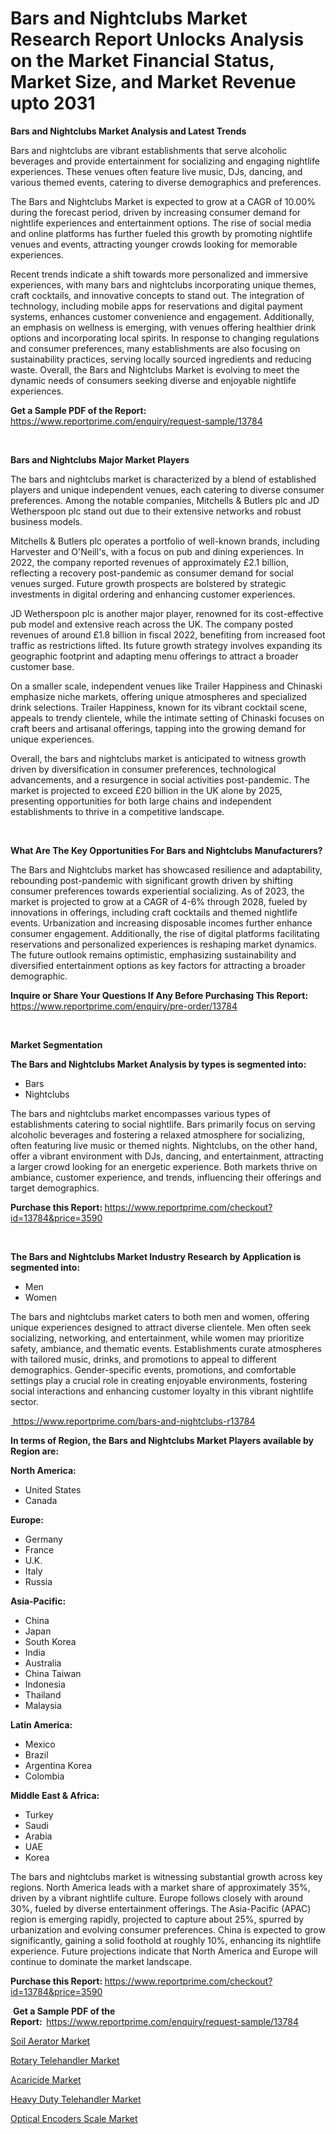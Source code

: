 <p><h1>Bars and Nightclubs Market Research Report Unlocks Analysis on the Market Financial Status, Market Size, and Market Revenue upto 2031</h1></p><p><strong>Bars and Nightclubs Market Analysis and Latest Trends</strong></p>
<p><p>Bars and nightclubs are vibrant establishments that serve alcoholic beverages and provide entertainment for socializing and engaging nightlife experiences. These venues often feature live music, DJs, dancing, and various themed events, catering to diverse demographics and preferences. </p><p>The Bars and Nightclubs Market is expected to grow at a CAGR of 10.00% during the forecast period, driven by increasing consumer demand for nightlife experiences and entertainment options. The rise of social media and online platforms has further fueled this growth by promoting nightlife venues and events, attracting younger crowds looking for memorable experiences. </p><p>Recent trends indicate a shift towards more personalized and immersive experiences, with many bars and nightclubs incorporating unique themes, craft cocktails, and innovative concepts to stand out. The integration of technology, including mobile apps for reservations and digital payment systems, enhances customer convenience and engagement. Additionally, an emphasis on wellness is emerging, with venues offering healthier drink options and incorporating local spirits. In response to changing regulations and consumer preferences, many establishments are also focusing on sustainability practices, serving locally sourced ingredients and reducing waste. Overall, the Bars and Nightclubs Market is evolving to meet the dynamic needs of consumers seeking diverse and enjoyable nightlife experiences.</p></p>
<p><strong>Get a Sample PDF of the Report:&nbsp;</strong> <a href="https://www.reportprime.com/enquiry/request-sample/13784">https://www.reportprime.com/enquiry/request-sample/13784</a></p>
<p>&nbsp;</p>
<p><strong>Bars and Nightclubs Major Market Players</strong></p>
<p><p>The bars and nightclubs market is characterized by a blend of established players and unique independent venues, each catering to diverse consumer preferences. Among the notable companies, Mitchells & Butlers plc and JD Wetherspoon plc stand out due to their extensive networks and robust business models.</p><p>Mitchells & Butlers plc operates a portfolio of well-known brands, including Harvester and O'Neill's, with a focus on pub and dining experiences. In 2022, the company reported revenues of approximately £2.1 billion, reflecting a recovery post-pandemic as consumer demand for social venues surged. Future growth prospects are bolstered by strategic investments in digital ordering and enhancing customer experiences.</p><p>JD Wetherspoon plc is another major player, renowned for its cost-effective pub model and extensive reach across the UK. The company posted revenues of around £1.8 billion in fiscal 2022, benefiting from increased foot traffic as restrictions lifted. Its future growth strategy involves expanding its geographic footprint and adapting menu offerings to attract a broader customer base.</p><p>On a smaller scale, independent venues like Trailer Happiness and Chinaski emphasize niche markets, offering unique atmospheres and specialized drink selections. Trailer Happiness, known for its vibrant cocktail scene, appeals to trendy clientele, while the intimate setting of Chinaski focuses on craft beers and artisanal offerings, tapping into the growing demand for unique experiences.</p><p>Overall, the bars and nightclubs market is anticipated to witness growth driven by diversification in consumer preferences, technological advancements, and a resurgence in social activities post-pandemic. The market is projected to exceed £20 billion in the UK alone by 2025, presenting opportunities for both large chains and independent establishments to thrive in a competitive landscape.</p></p>
<p>&nbsp;</p>
<p><strong>What Are The Key Opportunities For Bars and Nightclubs Manufacturers?</strong></p>
<p><p>The Bars and Nightclubs market has showcased resilience and adaptability, rebounding post-pandemic with significant growth driven by shifting consumer preferences towards experiential socializing. As of 2023, the market is projected to grow at a CAGR of 4-6% through 2028, fueled by innovations in offerings, including craft cocktails and themed nightlife events. Urbanization and increasing disposable incomes further enhance consumer engagement. Additionally, the rise of digital platforms facilitating reservations and personalized experiences is reshaping market dynamics. The future outlook remains optimistic, emphasizing sustainability and diversified entertainment options as key factors for attracting a broader demographic.</p></p>
<p><strong>Inquire or Share Your Questions If Any Before Purchasing This Report:</strong> <a href="https://www.reportprime.com/enquiry/pre-order/13784">https://www.reportprime.com/enquiry/pre-order/13784</a></p>
<p>&nbsp;</p>
<p><strong>Market Segmentation</strong></p>
<p><strong>The Bars and Nightclubs Market Analysis by types is segmented into:</strong></p>
<p><ul><li>Bars</li><li>Nightclubs</li></ul></p>
<p><p>The bars and nightclubs market encompasses various types of establishments catering to social nightlife. Bars primarily focus on serving alcoholic beverages and fostering a relaxed atmosphere for socializing, often featuring live music or themed nights. Nightclubs, on the other hand, offer a vibrant environment with DJs, dancing, and entertainment, attracting a larger crowd looking for an energetic experience. Both markets thrive on ambiance, customer experience, and trends, influencing their offerings and target demographics.</p></p>
<p><strong>Purchase this Report:&nbsp;</strong><a href="https://www.reportprime.com/checkout?id=13784&price=3590">https://www.reportprime.com/checkout?id=13784&price=3590</a></p>
<p>&nbsp;</p>
<p><strong>The Bars and Nightclubs Market Industry Research by Application is segmented into:</strong></p>
<p><ul><li>Men</li><li>Women</li></ul></p>
<p><p>The bars and nightclubs market caters to both men and women, offering unique experiences designed to attract diverse clientele. Men often seek socializing, networking, and entertainment, while women may prioritize safety, ambiance, and thematic events. Establishments curate atmospheres with tailored music, drinks, and promotions to appeal to different demographics. Gender-specific events, promotions, and comfortable settings play a crucial role in creating enjoyable environments, fostering social interactions and enhancing customer loyalty in this vibrant nightlife sector.</p></p>
<p><a href="https://www.reportprime.com/bars-and-nightclubs-r13784">&nbsp;https://www.reportprime.com/bars-and-nightclubs-r13784</a></p>
<p><strong>In terms of Region, the Bars and Nightclubs Market Players available by Region are:</strong></p>
<p>
    <p> <strong> North America: </strong>
        <ul>
            <li>United States</li>
            <li>Canada</li>
        </ul>
        </p> 
    <p> <strong> Europe: </strong>
        <ul>
            <li>Germany</li>
            <li>France</li>
            <li>U.K.</li>
            <li>Italy</li>
            <li>Russia</li>
        </ul>
        </p> 
    <p> <strong> Asia-Pacific: </strong>
        <ul>
            <li>China</li>
            <li>Japan</li>
            <li>South Korea</li>
            <li>India</li>
            <li>Australia</li>
            <li>China Taiwan</li>
            <li>Indonesia</li>
            <li>Thailand</li>
            <li>Malaysia</li>
        </ul>
        </p> 
    <p> <strong> Latin America: </strong>
        <ul>
            <li>Mexico</li>
            <li>Brazil</li>
            <li>Argentina Korea</li>
            <li>Colombia</li>
        </ul>
        </p> 
    <p> <strong> Middle East & Africa: </strong>
        <ul>
            <li>Turkey</li>
            <li>Saudi</li>
            <li>Arabia</li>
            <li>UAE</li>
            <li>Korea</li>
        </ul>
    </p>
    </p>
<p><p>The bars and nightclubs market is witnessing substantial growth across key regions. North America leads with a market share of approximately 35%, driven by a vibrant nightlife culture. Europe follows closely with around 30%, fueled by diverse entertainment offerings. The Asia-Pacific (APAC) region is emerging rapidly, projected to capture about 25%, spurred by urbanization and evolving consumer preferences. China is expected to grow significantly, gaining a solid foothold at roughly 10%, enhancing its nightlife experience. Future projections indicate that North America and Europe will continue to dominate the market landscape.</p></p>
<p><strong>Purchase this Report: </strong><a href="https://www.reportprime.com/checkout?id=13784&price=3590">https://www.reportprime.com/checkout?id=13784&price=3590</a></p>
<p>&nbsp;<strong>Get a Sample PDF of the Report:&nbsp;&nbsp;</strong><a href="https://www.reportprime.com/enquiry/request-sample/13784">https://www.reportprime.com/enquiry/request-sample/13784</a></p>
<p><strong></strong></p>
<p><p><a href="https://issuu.com/reportprime-2/docs/soil-aerator-market-size-2030.pptx_d22f1a86a5f229">Soil Aerator Market</a></p><p><a href="https://www.linkedin.com/pulse/what-factors-influence-rotary-telehandler-market-coming-7zipe?trackingId=kUbsbTQ8TVSakzd3y3lhBg%3D%3D">Rotary Telehandler Market</a></p><p><a href="https://issuu.com/reportprime-2/docs/acaricide-market-size-2030.pptx_f9cbc2160d8080">Acaricide Market</a></p><p><a href="https://www.linkedin.com/pulse/future-innovation-global-heavy-duty-telehandler-market-swase?trackingId=aLBLRCt%2BTcS4p2yV2dT%2FFw%3D%3D">Heavy Duty Telehandler Market</a></p><p><a href="https://medium.com/@candicecromwelld63/how-regional-and-global-trends-are-shaping-the-optical-encoders-scale-market-for-the-year-714f6a924a95">Optical Encoders Scale Market</a></p></p>